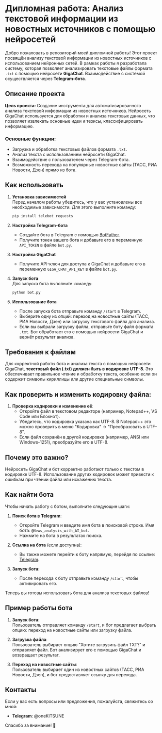 # Дипломная работа: Анализ текстовой информации из новостных источников с помощью нейросетей

Добро пожаловать в репозиторий моей дипломной работы! Этот проект посвящён анализу текстовой информации из новостных источников с использованием нейронных сетей. В рамках работы я разработала систему, которая позволяет анализировать текстовые файлы формата `.txt` с помощью нейросети **GigaChat**. Взаимодействие с системой осуществляется через **Telegram-бота**.

## Описание проекта
**Цель проекта:** Создание инструмента для автоматизированного анализа текстовой информации из новостных источников. Нейросеть GigaChat используется для обработки и анализа текстовых данных, что позволяет извлекать основные идеи и тезисы, классифицировать информацию.

### Основные функции:
- Загрузка и обработка текстовых файлов формата `.txt`.
- Анализ текста с использованием нейросети GigaChat.
- Взаимодействие с пользователем через Telegram-бота.
- Возможность перехода на популярные новостные сайты (ТАСС, РИА Новости, Дзен) прямо из бота.

## Как использовать

1. **Установка зависимостей**  
   Перед началом работы убедитесь, что у вас установлены все необходимые зависимости. Для этого выполните команду:
   ```bash
   pip install telebot requests
   ```

2. **Настройка Telegram-бота**  
   - Создайте бота в Telegram с помощью [BotFather](https://core.telegram.org/bots#botfather).
   - Получите токен вашего бота и добавьте его в переменную `API_TOKEN` в файле `bot.py`.

3. **Настройка GigaChat**  
   - Получите API-ключ для доступа к GigaChat и добавьте его в переменную `GIGA_CHAT_API_KEY` в файле `bot.py`.

4. **Запуск бота**  
   Для запуска бота выполните команду:
   ```bash
   python bot.py
   ```

5. **Использование бота**  
   - После запуска бота отправьте команду `/start` в Telegram.
   - Выберите одну из опций: переход на новостные сайты (ТАСС, РИА Новости, Дзен) или загрузку текстового файла для анализа.
   - Если вы выбрали загрузку файла, отправьте боту файл формата `.txt`. Бот обработает его с помощью нейросети GigaChat и вернёт результат анализа.

## Требования к файлам

Для корректной работы бота и анализа текста с помощью нейросети GigaChat, **текстовый файл (.txt) должен быть в кодировке UTF-8**. Это обеспечивает правильное чтение и обработку текста, особенно если он содержит символы кириллицы или другие специальные символы.

## Как проверить и изменить кодировку файла:

1. **Проверка кодировки и изменение её**:
   - Откройте файл в текстовом редакторе (например, Notepad++, VS Code или Блокнот).
   - Убедитесь, что кодировка указана как UTF-8. В Notepad++ это можно проверить в меню "Кодировка" → "Преобразовать в UTF-8".
   - Если файл сохранён в другой кодировке (например, ANSI или Windows-1251), преобразуйте его в UTF-8.

## Почему это важно?

Нейросеть GigaChat и бот корректно работают только с текстом в кодировке UTF-8. Использование других кодировок может привести к ошибкам при чтении файла или искажению текста.

## Как найти бота

Чтобы начать работу с ботом, выполните следующие шаги:

1. **Поиск бота в Telegram**:
   - Откройте Telegram и введите имя бота в поисковой строке. Имя бота: `@News_analysis_with_AI_bot`.
   - Нажмите на бота в результатах поиска.

2. **Ссылка на бота** (если доступна):
   - Вы также можете перейти к боту напрямую, перейдя по ссылке: [Telegram](https://t.me/News_analysis_with_AI_bot).

3. **Запуск бота**:
   - После перехода к боту отправьте команду `/start`, чтобы активировать его.

Теперь вы готовы использовать бота для анализа текстовых файлов!

## Пример работы бота

1. **Запуск бота**:  
   Пользователь отправляет команду `/start`, и бот предлагает выбрать опцию: переход на новостные сайты или загрузку файла.

2. **Загрузка файла**:  
   Пользователь выбирает опцию "Хотите загрузить файл TXT?" и отправляет файл. Бот анализирует его с помощью GigaChat и возвращает результат.

3. **Переход на новостные сайты**:  
   Пользователь выбирает один из новостных сайтов (ТАСС, РИА Новости, Дзен), и бот предоставляет ссылку для перехода.

## Контакты

Если у вас есть вопросы или предложения, пожалуйста, свяжитесь со мной:  
- **Telegram**: @oneKITSUNE  

Спасибо за внимание! 🚀
